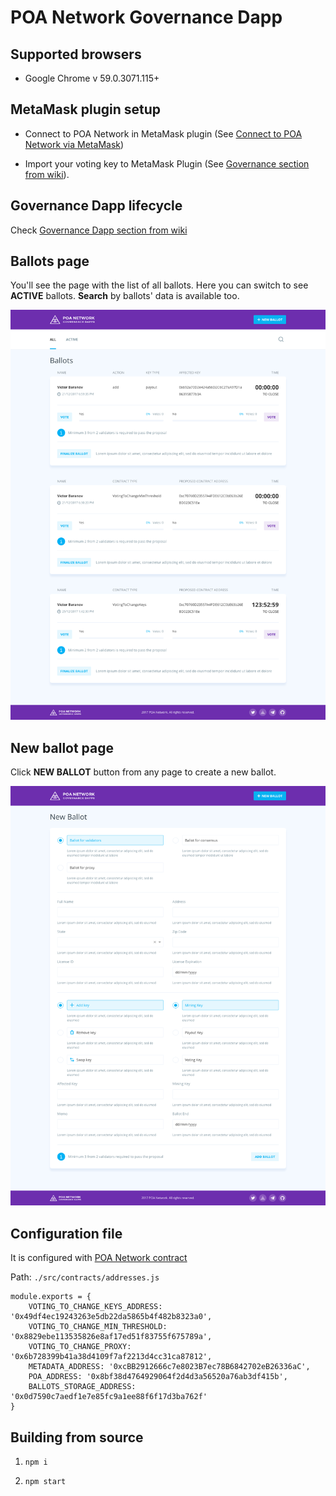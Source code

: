# POA Network Governance Dapp

## Supported browsers

* Google Chrome v 59.0.3071.115+

## MetaMask plugin setup

* Connect to POA Network in MetaMask plugin (See [Connect to POA Network via MetaMask](https://github.com/poanetwork/wiki/blob/master/MetaMask-connect.md#connect-to-poa-network-via-metamask))

* Import your voting key to MetaMask Plugin (See [Governance section from wiki](https://github.com/poanetwork/wiki/blob/master/governance.md)).

## Governance Dapp lifecycle

Check [Governance Dapp section from wiki](https://github.com/poanetwork/wiki/blob/master/governance.md)

## Ballots page
You'll see the page with the list of all ballots. Here you can switch to see **ACTIVE** ballots. 
**Search** by ballots' data is available too.

![](./docs/ballots.png)


## New ballot page
Click **NEW BALLOT** button from any page to create a new ballot. 

![](./docs/new_ballot.png)


## Configuration file
It is configured with [POA Network contract](https://github.com/poanetwork/poa-network-consensus-contracts)

Path: `./src/contracts/addresses.js`

```
module.exports = {
   	VOTING_TO_CHANGE_KEYS_ADDRESS: '0x49df4ec19243263e5db22da5865b4f482b8323a0',
    VOTING_TO_CHANGE_MIN_THRESHOLD: '0x8829ebe113535826e8af17ed51f83755f675789a',
    VOTING_TO_CHANGE_PROXY: '0x6b728399b41a38d4109f7af2213d4cc31ca87812',
    METADATA_ADDRESS: '0xcBB2912666c7e8023B7ec78B6842702eB26336aC',
    POA_ADDRESS: '0x8bf38d4764929064f2d4d3a56520a76ab3df415b',
    BALLOTS_STORAGE_ADDRESS: '0x0d7590c7aedf1e7e85fc9a1ee88f6f17d3ba762f'
}
```

## Building from source

1) `npm i`

2) `npm start`